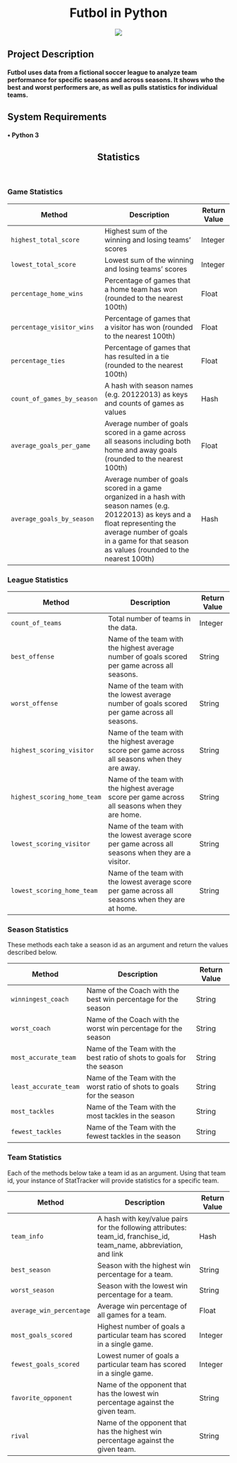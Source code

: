 <h1 align="center"> Futbol in Python</h1>
 
 <div align="center">
  <a href="https://github.com/efuchsman/Futbol_py">
    <img src = "https://media.tenor.com/uW4UVFXNyAMAAAAC/kid-smack.gif">
  </a>
</div>

<h2>Project Description</h2>

#### Futbol uses data from a fictional soccer league to analyze team performance for specific seasons and across seasons. It shows who the best and worst performers are, as well as pulls statistics for individual teams. 

<h2>System Requirements</h2>

#### • Python 3


<article>
          <header>
            <h1 align="center">Statistics</h1>
          </header>
         

<h3 id="game-statistics">Game Statistics</h3>

<table>
  <thead>
    <tr>
      <th>Method</th>
      <th>Description</th>
      <th>Return Value</th>
    </tr>
  </thead>
  <tbody>
    <tr>
      <td><code class="language-plaintext highlighter-rouge">highest_total_score</code></td>
      <td>Highest sum of the winning and losing teams’ scores</td>
      <td>Integer</td>
    </tr>
    <tr>
      <td><code class="language-plaintext highlighter-rouge">lowest_total_score</code></td>
      <td>Lowest sum of the winning and losing teams’ scores</td>
      <td>Integer</td>
    </tr>
    <tr>
      <td><code class="language-plaintext highlighter-rouge">percentage_home_wins</code></td>
      <td>Percentage of games that a home team has won (rounded to the nearest 100th)</td>
      <td>Float</td>
    </tr>
    <tr>
      <td><code class="language-plaintext highlighter-rouge">percentage_visitor_wins</code></td>
      <td>Percentage of games that a visitor has won (rounded to the nearest 100th)</td>
      <td>Float</td>
    </tr>
    <tr>
      <td><code class="language-plaintext highlighter-rouge">percentage_ties</code></td>
      <td>Percentage of games that has resulted in a tie (rounded to the nearest 100th)</td>
      <td>Float</td>
    </tr>
    <tr>
      <td><code class="language-plaintext highlighter-rouge">count_of_games_by_season</code></td>
      <td>A hash with season names (e.g. 20122013) as keys and counts of games as values</td>
      <td>Hash</td>
    </tr>
    <tr>
      <td><code class="language-plaintext highlighter-rouge">average_goals_per_game</code></td>
      <td>Average number of goals scored in a game across all seasons including both home and away goals (rounded to the nearest 100th)</td>
      <td>Float</td>
    </tr>
    <tr>
      <td><code class="language-plaintext highlighter-rouge">average_goals_by_season</code></td>
      <td>Average number of goals scored in a game organized in a hash with season names (e.g. 20122013) as keys and a float representing the average number of goals in a game for that season as values (rounded to the nearest 100th)</td>
      <td>Hash</td>
    </tr>
  </tbody>
</table>

<h3 id="league-statistics">League Statistics</h3>

<table>
  <thead>
    <tr>
      <th>Method</th>
      <th>Description</th>
      <th>Return Value</th>
    </tr>
  </thead>
  <tbody>
    <tr>
      <td><code class="language-plaintext highlighter-rouge">count_of_teams</code></td>
      <td>Total number of teams in the data.</td>
      <td>Integer</td>
    </tr>
    <tr>
      <td><code class="language-plaintext highlighter-rouge">best_offense</code></td>
      <td>Name of the team with the highest average number of goals scored per game across all seasons.</td>
      <td>String</td>
    </tr>
    <tr>
      <td><code class="language-plaintext highlighter-rouge">worst_offense</code></td>
      <td>Name of the team with the lowest average number of goals scored per game across all seasons.</td>
      <td>String</td>
    </tr>
    <tr>
      <td><code class="language-plaintext highlighter-rouge">highest_scoring_visitor</code></td>
      <td>Name of the team with the highest average score per game across all seasons when they are away.</td>
      <td>String</td>
    </tr>
    <tr>
      <td><code class="language-plaintext highlighter-rouge">highest_scoring_home_team</code></td>
      <td>Name of the team with the highest average score per game across all seasons when they are home.</td>
      <td>String</td>
    </tr>
    <tr>
      <td><code class="language-plaintext highlighter-rouge">lowest_scoring_visitor</code></td>
      <td>Name of the team with the lowest average score per game across all seasons when they are a visitor.</td>
      <td>String</td>
    </tr>
    <tr>
      <td><code class="language-plaintext highlighter-rouge">lowest_scoring_home_team</code></td>
      <td>Name of the team with the lowest average score per game across all seasons when they are at home.</td>
      <td>String</td>
    </tr>
  </tbody>
</table>

<h3 id="season-statistics">Season Statistics</h3>

<p>These methods each take a season id as an argument and return the values described below.</p>

<table>
  <thead>
    <tr>
      <th>Method</th>
      <th>Description</th>
      <th>Return Value</th>
    </tr>
  </thead>
  <tbody>
    <tr>
      <td><code class="language-plaintext highlighter-rouge">winningest_coach</code></td>
      <td>Name of the Coach with the best win percentage for the season</td>
      <td>String</td>
    </tr>
    <tr>
      <td><code class="language-plaintext highlighter-rouge">worst_coach</code></td>
      <td>Name of the Coach with the worst win percentage for the season</td>
      <td>String</td>
    </tr>
    <tr>
      <td><code class="language-plaintext highlighter-rouge">most_accurate_team</code></td>
      <td>Name of the Team with the best ratio of shots to goals for the season</td>
      <td>String</td>
    </tr>
    <tr>
      <td><code class="language-plaintext highlighter-rouge">least_accurate_team</code></td>
      <td>Name of the Team with the worst ratio of shots to goals for the season</td>
      <td>String</td>
    </tr>
    <tr>
      <td><code class="language-plaintext highlighter-rouge">most_tackles</code></td>
      <td>Name of the Team with the most tackles in the season</td>
      <td>String</td>
    </tr>
    <tr>
      <td><code class="language-plaintext highlighter-rouge">fewest_tackles</code></td>
      <td>Name of the Team with the fewest tackles in the season</td>
      <td>String</td>
    </tr>
  </tbody>
</table>

<h3 id="team-statistics">Team Statistics</h3>

<p>Each of the methods below take a team id as an argument. Using that team id, your instance of StatTracker will provide statistics for a specific team.</p>

<table>
  <thead>
    <tr>
      <th>Method</th>
      <th>Description</th>
      <th>Return Value</th>
    </tr>
  </thead>
  <tbody>
    <tr>
      <td><code class="language-plaintext highlighter-rouge">team_info</code></td>
      <td>A hash with key/value pairs for the following attributes: team_id, franchise_id, team_name, abbreviation, and link</td>
      <td>Hash</td>
    </tr>
    <tr>
      <td><code class="language-plaintext highlighter-rouge">best_season</code></td>
      <td>Season with the highest win percentage for a team.</td>
      <td>String</td>
    </tr>
    <tr>
      <td><code class="language-plaintext highlighter-rouge">worst_season</code></td>
      <td>Season with the lowest win percentage for a team.</td>
      <td>String</td>
    </tr>
    <tr>
      <td><code class="language-plaintext highlighter-rouge">average_win_percentage</code></td>
      <td>Average win percentage of all games for a team.</td>
      <td>Float</td>
    </tr>
    <tr>
      <td><code class="language-plaintext highlighter-rouge">most_goals_scored</code></td>
      <td>Highest number of goals a particular team has scored in a single game.</td>
      <td>Integer</td>
    </tr>
    <tr>
      <td><code class="language-plaintext highlighter-rouge">fewest_goals_scored</code></td>
      <td>Lowest numer of goals a particular team has scored in a single game.</td>
      <td>Integer</td>
    </tr>
    <tr>
      <td><code class="language-plaintext highlighter-rouge">favorite_opponent</code></td>
      <td>Name of the opponent that has the lowest win percentage against the given team.</td>
      <td>String</td>
    </tr>
    <tr>
      <td><code class="language-plaintext highlighter-rouge">rival</code></td>
      <td>Name of the opponent that has the highest win percentage against the given team.</td>
      <td>String</td>
    </tr>
  </tbody>
</table>

